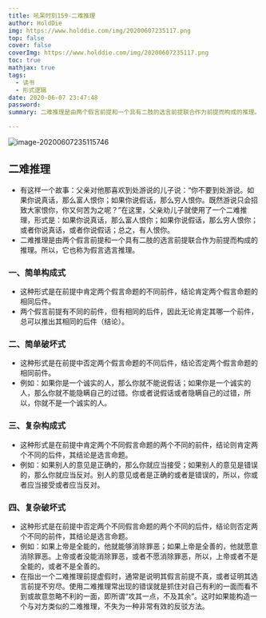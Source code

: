 ```yaml
---
title: 吼呆时刻159-二难推理
author: HoldDie
img: https://www.holddie.com/img/20200607235117.png
top: false
cover: false
coverImg: https://www.holddie.com/img/20200607235117.png
toc: true
mathjax: true
tags:
  - 读书
  - 形式逻辑
date: 2020-06-07 23:47:48
password:
summary: 二难推理是由两个假言前提和一个具有二肢的选言前提联合作为前提而构成的推理。

---
```


![image-20200607235115746](https://www.holddie.com/img/20200607235117.png)

## 二难推理

- 有这样一个故事：父亲对他那喜欢到处游说的儿子说：“你不要到处游说。如果你说真话，那么富人恨你；如果你说假话，那么穷人恨你。既然游说只会招致大家恨你，你又何苦为之呢？”在这里，父亲劝儿子就使用了一个二难推理，形式是：如果你说真话，那么富人恨你；如果你说假话，那么穷人恨你；或者你说真话，或者你说假话；总之，有人恨你。
- 二难推理是由两个假言前提和一个具有二肢的选言前提联合作为前提而构成的推理。所以，它也称为假言选言推理。

### 一、简单构成式

- 这种形式是在前提中肯定两个假言命题的不同前件，结论肯定两个假言命题的相同后件。
- 两个假言前提有不同的前件，但有相同的后件，因此无论肯定其哪一个前件，总可以推出其相同的后件（结论）。

### 二、简单破坏式

- 这种形式是在前提中否定两个假言命题的不同后件，结论否定两个假言命题的相同前件。
- 例如：如果你是一个诚实的人，那么你就不能说假话；如果你是一个诚实的人，那么你就不能隐瞒自己的过错。你或者说假话或者隐瞒自己的过错，所以，你就不是一个诚实的人。

### 三、复杂构成式

- 这种形式是在前提中肯定两个不同假言命题的两个不同的前件，结论则肯定两个不同的后件，其结论是选言命题。
- 例如：如果别人的意见是正确的，那么你就应当接受；如果别人的意见是错误的，那么你就应当反对。别人的意见或者是正确的或者是错误的，所以，你或者应当接受或者应当反对。

### 四、复杂破坏式

- 这种形式是在前提中否定两个不同假言命题的两个不同的后件，结论则否定两个不同的前件，其结论是选言命题。
- 例如：如果上帝是全能的，他就能够消除罪恶；如果上帝是全善的，他就愿意消除罪恶。上帝或者没能消除罪恶，或者不愿消除罪恶，所以，上帝或者不是全能的，或者不是全善的。
- 在指出一个二难推理前提虚假时，通常是说明其假言前提不真，或者证明其选言前提不穷尽。使用二难推理常出现的错误就是抓住对自己有利的一面而看不到或故意忽略不利的一面，即所谓“攻其一点，不及其余”。这时如果能构造一个与对方类似的二难推理，不失为一种非常有效的反驳方法。
